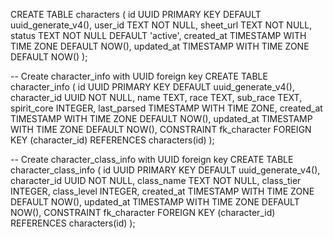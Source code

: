 CREATE TABLE characters (
    id UUID PRIMARY KEY DEFAULT uuid_generate_v4(),
    user_id TEXT NOT NULL,
    sheet_url TEXT NOT NULL,
    status TEXT NOT NULL DEFAULT 'active',
    created_at TIMESTAMP WITH TIME ZONE DEFAULT NOW(),
    updated_at TIMESTAMP WITH TIME ZONE DEFAULT NOW()
);

-- Create character_info with UUID foreign key
CREATE TABLE character_info (
    id UUID PRIMARY KEY DEFAULT uuid_generate_v4(),
    character_id UUID NOT NULL,
    name TEXT,
    race TEXT,
    sub_race TEXT,
    spirit_core INTEGER,
    last_parsed TIMESTAMP WITH TIME ZONE,
    created_at TIMESTAMP WITH TIME ZONE DEFAULT NOW(),
    updated_at TIMESTAMP WITH TIME ZONE DEFAULT NOW(),
    CONSTRAINT fk_character FOREIGN KEY (character_id) REFERENCES characters(id)
);

-- Create character_class_info with UUID foreign key
CREATE TABLE character_class_info (
    id UUID PRIMARY KEY DEFAULT uuid_generate_v4(),
    character_id UUID NOT NULL,
    class_name TEXT NOT NULL,
    class_tier INTEGER,
    class_level INTEGER,
    created_at TIMESTAMP WITH TIME ZONE DEFAULT NOW(),
    updated_at TIMESTAMP WITH TIME ZONE DEFAULT NOW(),
    CONSTRAINT fk_character FOREIGN KEY (character_id) REFERENCES characters(id)
);